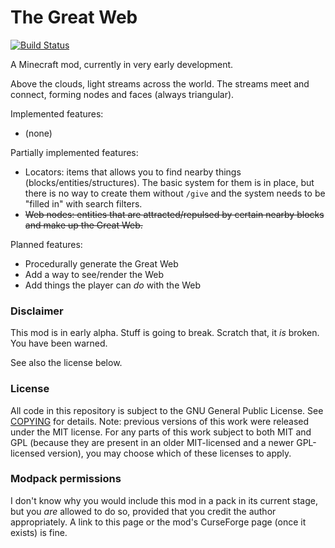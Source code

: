 # The Great Web

[![Build Status](https://travis-ci.org/Solonarv/the-great-web.svg?branch=master)](https://travis-ci.org/Solonarv/the-great-web)

A Minecraft mod, currently in very early development.

Above the clouds, light streams across the world. The streams meet and connect, forming
nodes and faces (always triangular). 

Implemented features:

 - (none)

Partially implemented features:

 - Locators: items that allows you to find nearby things (blocks/entities/structures). The basic system for them is in place,
   but there is no way to create them without `/give` and the system needs to be "filled in" with search filters.
 - ~~Web nodes: entities that are attracted/repulsed by certain nearby blocks and make up the Great Web.~~

Planned features:

 - Procedurally generate the Great Web
 - Add a way to see/render the Web
 - Add things the player can *do* with the Web

### Disclaimer

This mod is in early alpha. Stuff is going to break. Scratch that, it *is* broken. You have been warned.

See also the license below.
 
### License

All code in this repository is subject to the GNU General Public License.
See [COPYING](COPYING) for details. Note: previous versions of this work were released
under the MIT license. For any parts of this work subject to both MIT and GPL (because they are present in
an older MIT-licensed and a newer GPL-licensed version), you may choose which of these licenses to apply.

### Modpack permissions

I don't know why you would include this mod in a pack in its current stage, but you *are* allowed to do so, provided that you credit the author
appropriately. A link to this page or the mod's CurseForge page (once it exists) is fine.